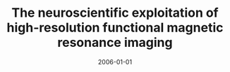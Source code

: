 ---
title: "The neuroscientific exploitation of high-resolution functional magnetic resonance imaging"
date: 2006-01-01
authors_string: N. Kriegeskorte, Peter Bandettini
authors:
   - N. Kriegeskorte
   - Peter Bandettini
author_ids:
   - nicolaus_kriegeskorte
   - peter_bandettini
journal: ''
volume: 
issue: 
pages: 21-24
book_title: ''
publisher: ''
abstract: ''
project_id: 
paper_url: 
doi: 
data_loc: ''
code_loc: ''
file: '/assets/publications//assets/publications/'
file_name: '/assets/publications/'
type: journal_article
pub_str: ' (2006)  : 21-24'
layout: publication 
---